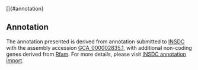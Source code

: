 []{#annotation}

Annotation
----------

The annotation presented is derived from annotation submitted to
[INSDC](http://www.insdc.org) with the assembly accession
[GCA\_000002835.1](http://www.ebi.ac.uk/ena/data/view/GCA_000002835.1),
with additional non-coding genes derived from
[Rfam](http://rfam.xfam.org/). For more details, please visit [INSDC
annotation
import](http://ensemblgenomes.org/info/data/insdc_annotation).
